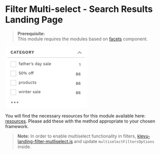 # Filter Multi-select - Search Results Landing Page

>**Prerequisite:**  
>This module requires the modules based on [facets](/components/facets) component. 

![Filter multiselect](/modules/filter-mutliselect/images/image001.png)

You will find the necessary resources for this module available here:
[resources](/modules/filter-mutliselect/landing/resources). Please add these with the
method appropriate to your chosen framework.

>**Note:**
>In order to enable multiselect functionality in filters, [klevu-landing-filter-mutliselect.js](/modules/filter-mutliselect/landing/resources/assets/js/klevu-landing-filter-mutliselect.js) and update `multiselectFiltersOptions` inside.
